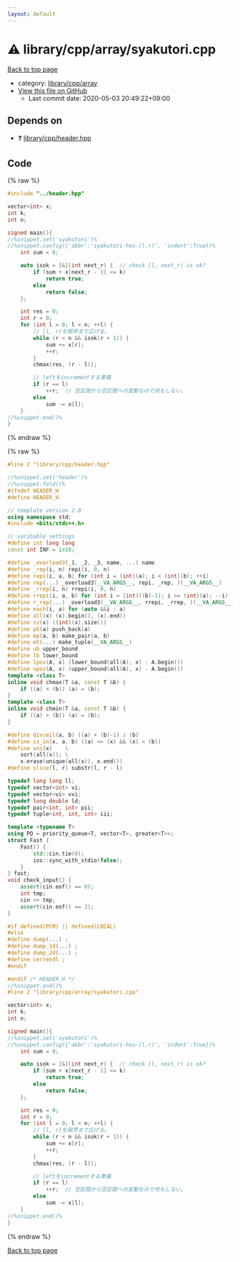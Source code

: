 ```yaml
---
layout: default
---
```


<!-- mathjax config similar to math.stackexchange -->
<script type="text/javascript" async
  src="https://cdnjs.cloudflare.com/ajax/libs/mathjax/2.7.5/MathJax.js?config=TeX-MML-AM_CHTML">
</script>
<script type="text/x-mathjax-config">
  MathJax.Hub.Config({
    TeX: { equationNumbers: { autoNumber: "AMS" }},
    tex2jax: {
      inlineMath: [ ['$','$'] ],
      processEscapes: true
    },
    "HTML-CSS": { matchFontHeight: false },
    displayAlign: "left",
    displayIndent: "2em"
  });
</script>

<script type="text/javascript" src="https://cdnjs.cloudflare.com/ajax/libs/jquery/3.4.1/jquery.min.js"></script>
<script src="https://cdn.jsdelivr.net/npm/jquery-balloon-js@1.1.2/jquery.balloon.min.js" integrity="sha256-ZEYs9VrgAeNuPvs15E39OsyOJaIkXEEt10fzxJ20+2I=" crossorigin="anonymous"></script>
<script type="text/javascript" src="../../../../assets/js/copy-button.js"></script>
<link rel="stylesheet" href="../../../../assets/css/copy-button.css" />


# :warning: library/cpp/array/syakutori.cpp

<a href="../../../../index.html">Back to top page</a>

* category: <a href="../../../../index.html#0e902850ca3e9230d87c81984f25b3bb">library/cpp/array</a>
* <a href="{{ site.github.repository_url }}/blob/master/library/cpp/array/syakutori.cpp">View this file on GitHub</a>
    - Last commit date: 2020-05-03 20:49:22+09:00




## Depends on

* :question: <a href="../header.hpp.html">library/cpp/header.hpp</a>


## Code

<a id="unbundled"></a>
{% raw %}
```cpp
#include "../header.hpp"

vector<int> x;
int k;
int n;

signed main(){
//%snippet.set('syakutori')%
//%snippet.config({'abbr':'syakutori-hou-[l,r)', 'indent':True})%
    int sum = 0;

    auto isok = [&](int next_r) {  // check [l, next_r) is ok?
        if (sum + x[next_r - 1] <= k)
            return true;
        else
            return false;
    };

    int res = 0;
    int r = 0;
    for (int l = 0; l < n; ++l) {
        // [l, r)を限界まで広げる。
        while (r < n && isok(r + 1)) {
            sum += x[r];
            ++r;
        }
        chmax(res, (r - l));

        // leftをincrementする準備
        if (r == l)
            ++r;  // 空区間から空区間への変動なので何もしない。
        else
            sum -= x[l];
    }
//%snippet.end()%
}

```
{% endraw %}

<a id="bundled"></a>
{% raw %}
```cpp
#line 2 "library/cpp/header.hpp"

//%snippet.set('header')%
//%snippet.fold()%
#ifndef HEADER_H
#define HEADER_H

// template version 2.0
using namespace std;
#include <bits/stdc++.h>

// varibable settings
#define int long long
const int INF = 1e18;

#define _overload3(_1, _2, _3, name, ...) name
#define _rep(i, n) repi(i, 0, n)
#define repi(i, a, b) for (int i = (int)(a); i < (int)(b); ++i)
#define rep(...) _overload3(__VA_ARGS__, repi, _rep, )(__VA_ARGS__)
#define _rrep(i, n) rrepi(i, 0, n)
#define rrepi(i, a, b) for (int i = (int)((b)-1); i >= (int)(a); --i)
#define r_rep(...) _overload3(__VA_ARGS__, rrepi, _rrep, )(__VA_ARGS__)
#define each(i, a) for (auto &&i : a)
#define all(x) (x).begin(), (x).end()
#define sz(x) ((int)(x).size())
#define pb(a) push_back(a)
#define mp(a, b) make_pair(a, b)
#define mt(...) make_tuple(__VA_ARGS__)
#define ub upper_bound
#define lb lower_bound
#define lpos(A, x) (lower_bound(all(A), x) - A.begin())
#define upos(A, x) (upper_bound(all(A), x) - A.begin())
template <class T>
inline void chmax(T &a, const T &b) {
    if ((a) < (b)) (a) = (b);
}
template <class T>
inline void chmin(T &a, const T &b) {
    if ((a) > (b)) (a) = (b);
}

#define divceil(a, b) ((a) + (b)-1) / (b)
#define is_in(x, a, b) ((a) <= (x) && (x) < (b))
#define uni(x)    \
    sort(all(x)); \
    x.erase(unique(all(x)), x.end())
#define slice(l, r) substr(l, r - l)

typedef long long ll;
typedef vector<int> vi;
typedef vector<vi> vvi;
typedef long double ld;
typedef pair<int, int> pii;
typedef tuple<int, int, int> iii;

template <typename T>
using PQ = priority_queue<T, vector<T>, greater<T>>;
struct Fast {
    Fast() {
        std::cin.tie(0);
        ios::sync_with_stdio(false);
    }
} fast;
void check_input() {
    assert(cin.eof() == 0);
    int tmp;
    cin >> tmp;
    assert(cin.eof() == 1);
}

#if defined(PCM) || defined(LOCAL)
#else
#define dump(...) ;
#define dump_1d(...) ;
#define dump_2d(...) ;
#define cerrendl ;
#endif

#endif /* HEADER_H */
//%snippet.end()%
#line 2 "library/cpp/array/syakutori.cpp"

vector<int> x;
int k;
int n;

signed main(){
//%snippet.set('syakutori')%
//%snippet.config({'abbr':'syakutori-hou-[l,r)', 'indent':True})%
    int sum = 0;

    auto isok = [&](int next_r) {  // check [l, next_r) is ok?
        if (sum + x[next_r - 1] <= k)
            return true;
        else
            return false;
    };

    int res = 0;
    int r = 0;
    for (int l = 0; l < n; ++l) {
        // [l, r)を限界まで広げる。
        while (r < n && isok(r + 1)) {
            sum += x[r];
            ++r;
        }
        chmax(res, (r - l));

        // leftをincrementする準備
        if (r == l)
            ++r;  // 空区間から空区間への変動なので何もしない。
        else
            sum -= x[l];
    }
//%snippet.end()%
}

```
{% endraw %}

<a href="../../../../index.html">Back to top page</a>

